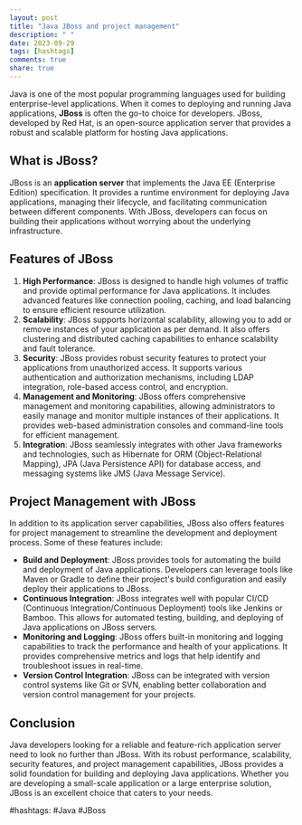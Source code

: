 ```yaml
---
layout: post
title: "Java JBoss and project management"
description: " "
date: 2023-09-29
tags: [hashtags]
comments: true
share: true
---
```


Java is one of the most popular programming languages used for building enterprise-level applications. When it comes to deploying and running Java applications, **JBoss** is often the go-to choice for developers. JBoss, developed by Red Hat, is an open-source application server that provides a robust and scalable platform for hosting Java applications.

## What is JBoss?

JBoss is an **application server** that implements the Java EE (Enterprise Edition) specification. It provides a runtime environment for deploying Java applications, managing their lifecycle, and facilitating communication between different components. With JBoss, developers can focus on building their applications without worrying about the underlying infrastructure.

## Features of JBoss

1. **High Performance**: JBoss is designed to handle high volumes of traffic and provide optimal performance for Java applications. It includes advanced features like connection pooling, caching, and load balancing to ensure efficient resource utilization.
2. **Scalability**: JBoss supports horizontal scalability, allowing you to add or remove instances of your application as per demand. It also offers clustering and distributed caching capabilities to enhance scalability and fault tolerance.
3. **Security**: JBoss provides robust security features to protect your applications from unauthorized access. It supports various authentication and authorization mechanisms, including LDAP integration, role-based access control, and encryption.
4. **Management and Monitoring**: JBoss offers comprehensive management and monitoring capabilities, allowing administrators to easily manage and monitor multiple instances of their applications. It provides web-based administration consoles and command-line tools for efficient management.
5. **Integration**: JBoss seamlessly integrates with other Java frameworks and technologies, such as Hibernate for ORM (Object-Relational Mapping), JPA (Java Persistence API) for database access, and messaging systems like JMS (Java Message Service).

## Project Management with JBoss

In addition to its application server capabilities, JBoss also offers features for project management to streamline the development and deployment process. Some of these features include:

- **Build and Deployment**: JBoss provides tools for automating the build and deployment of Java applications. Developers can leverage tools like Maven or Gradle to define their project's build configuration and easily deploy their applications to JBoss.
- **Continuous Integration**: JBoss integrates well with popular CI/CD (Continuous Integration/Continuous Deployment) tools like Jenkins or Bamboo. This allows for automated testing, building, and deploying of Java applications on JBoss servers.
- **Monitoring and Logging**: JBoss offers built-in monitoring and logging capabilities to track the performance and health of your applications. It provides comprehensive metrics and logs that help identify and troubleshoot issues in real-time.
- **Version Control Integration**: JBoss can be integrated with version control systems like Git or SVN, enabling better collaboration and version control management for your projects.

## Conclusion

Java developers looking for a reliable and feature-rich application server need to look no further than JBoss. With its robust performance, scalability, security features, and project management capabilities, JBoss provides a solid foundation for building and deploying Java applications. Whether you are developing a small-scale application or a large enterprise solution, JBoss is an excellent choice that caters to your needs.

#hashtags: #Java #JBoss
